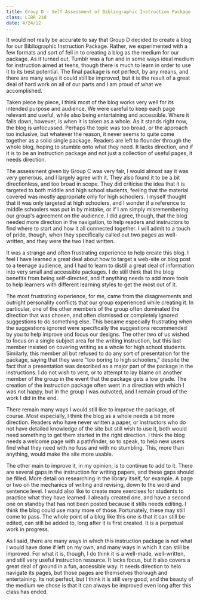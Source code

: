 ```yaml
---
title: Group D - Self Assessment of Bibliographic Instruction Package
class: LIBR 210
date: 4/24/12
...
```


It would not really be accurate to say that Group D decided to create a
blog for our Bibliographic Instruction Package. Rather, we experimented
with a few formats and sort of fell in to creating a blog as the medium
for our package. As it turned out, Tumblr was a fun and in some ways
ideal medium for instruction aimed at teens, though there is much to
learn in order to use it to its best potential. The final package is not
perfect, by any means, and there are many ways it could still be
improved, but it is the result of a great deal of hard work on all of
our parts and I am proud of what we accomplished.

Taken piece by piece, I think most of the blog works very well for its
intended purpose and audience. We were careful to keep each page
relevant and useful, while also being entertaining and accessible. Where
it falls down, however, is when it is taken as a whole. As it stands
right now, the blog is unfocussed. Perhaps the topic was too broad, or
the approach too inclusive, but whatever the reason, it never seems to
quite come together as a solid single package. Readers are left to
flounder through the whole blog, hoping to stumble onto what they need.
It lacks direction, and if it is to be an instruction package and not
just a collection of useful pages, it needs direction.

The assessment given by Group C was very fair, I would almost say it was
very generous, and I largely agree with it. They also found it to be a
bit directionless, and too broad in scope. They did criticise the idea
that it is targeted to both middle and high school students, feeling
that the material covered was mostly appropriate only for high
schoolers. I myself thought that it was only targeted at high schoolers,
and I wonder if a reference to middle schoolers was put in by mistake,
or if I am simply misremembering our group's agreement on the audience.
I did agree, though, that the blog needed more direction in the
navigation, to help readers and instructors to find where to start and
how it all connected together. I will admit to a touch of pride, though,
when they specifically called out two pages as well-written, and they
were the two I had written.

It was a strange and often frustrating experience to help create this
blog. I feel I have learned a great deal about how to target a web-site
or blog post to a teenage audience, and I had to learn to distill a
great deal of information into very small and accessible packages. I do
still think that the blog benefits from being self-directed, and if
anything needs to add more tools to help learners with different
learning styles to get the most out of it.

The most frustrating experience, for me, came from the disagreements and
outright personality conflicts that our group experienced while creating
it. In particular, one of the other members of the group often dominated
the direction that was chosen, and often dismissed or completely
ignored suggestions to do something else. This became especially
frustrating when the suggestions ignored were specifically the
suggestions recommended by you to help improve and focus our designs.
The other two of us wished to focus on a single subject area for the
writing instruction, but this last member insisted on covering writing
as a whole for high school students. Similarly, this member all but
refused to do any sort of presentation for the package, saying that they
were "too boring to high schoolers," despite the fact that a
presentation was described as a major part of the package in the
instructions. I do not wish to vent, or to attempt to lay blame on
another member of the group in the event that the package gets a low
grade. The creation of the instruction package often went in a direction
with which I was not happy, but in the group I was outvoted, and I
remain proud of the work I did in the end.

There remain many ways I would still like to improve the package, of
course. Most especially, I think the blog as a whole needs a bit more
direction. Readers who have never written a paper, or instructors who do
not have detailed knowledge of the site but still wish to use it, both
would need something to get them started in the right direction. I think
the blog needs a welcome page with a pathfinder, so to speak, to help
new users find what they need with no fuss and with no stumbling. This,
more than anything, would make the site more usable.

The other main to improve it, in my opinion, is to continue to add to
it. There are several gaps in the instruction for writing papers, and
these gaps should be filled. More detail on researching in the library
itself, for example. A page or two on the mechanics of writing and
revising, down to the word and sentence level. I would also like to
create more exercises for students to practice what they have learned. I
already created one, and have a second one on standby that has not been
posted because it stills needs editing. I think the blog could use many
more of those. Fortunately, these may still come to pass. The whole
point of a blog like this one is that it can still be edited, can still
be added to, long after it is first created. It is a perpetual work in
progress.

As I said, there are many ways in which this instruction package is not
what I would have done if left on my own, and many ways in which it can
still be improved. For what it is, though, I do think it is a well-made,
well-written, and still very useful instruction resource. It lacks
focus, but it also covers a great deal of ground in a fun, accessible
way. It needs direction to helo navigate its pages, but those pages are
themselves thorough and entertaining. Its not perfect, but I think it is
still very good, and the beauty of the medium we chose is that it can
always be improved even long after this class has ended.
